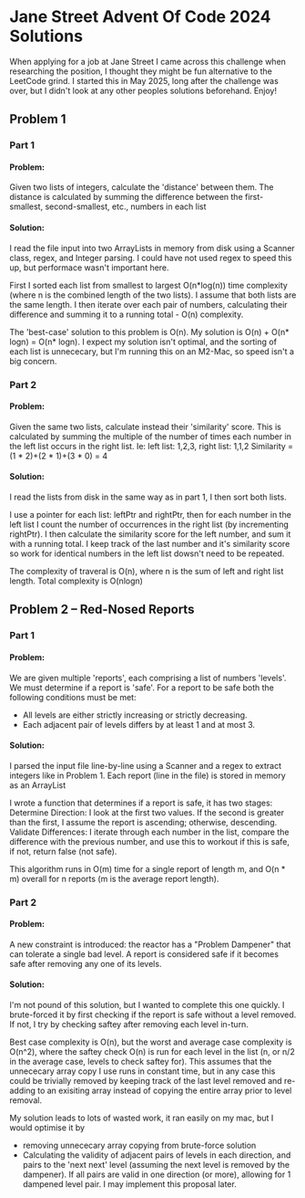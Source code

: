 # Jane Street Advent Of Code 2024 Solutions
When applying for a job at Jane Street I came across this challenge when researching the position, I thought they might be fun alternative to the LeetCode grind.
I started this in May 2025, long after the challenge was over, but I didn't look at any other peoples solutions beforehand. Enjoy!

## Problem 1
### Part 1
#### Problem:
Given two lists of integers, calculate the 'distance' between them. The distance is calculated by summing the difference between the first-smallest, second-smallest, etc., numbers in each list
#### Solution:
I read the file input into two ArrayLists in memory from disk using a Scanner class, regex, and Integer parsing. I could have not used regex to speed this up, but performace wasn't important here.

First I sorted each list from smallest to largest O(n*log(n)) time complexity (where n is the combined length of the two lists). I assume that both lists are the same length.
I then iterate over each pair of numbers, calculating their difference and summing it to a running total - O(n) complexity.

The 'best-case' solution to this problem is O(n). My solution is O(n) + O(n* logn) = O(n* logn).
I expect my solution isn't optimal, and the sorting of each list is unnececary, but I'm running this on an M2-Mac, so speed isn't a big concern.
### Part 2
#### Problem:
Given the same two lists, calculate instead their 'similarity' score. This is calculated by summing the multiple of the number of times each number in the left list occurs in the right list.
Ie: left list: 1,2,3, right list: 1,1,2 Similarity = (1 * 2)+(2 * 1)+(3 * 0) = 4
#### Solution:
I read the lists from disk in the same way as in part 1, I then sort both lists.

I use a pointer for each list: leftPtr and rightPtr, then for each number in the left list I count the number of occurrences in the right list (by incrementing rightPtr).
I then calculate the similarity score for the left number, and sum it with a running total. I keep track of the last number and it's similarity score so work for identical numbers in the left list dowsn't need to be repeated.

The complexity of traveral is O(n), where n is the sum of left and right list length. Total complexity is O(nlogn)

## Problem 2 – Red-Nosed Reports
### Part 1
#### Problem:
We are given multiple 'reports', each comprising a list of numbers 'levels'. We must determine if a report is 'safe'. For a report to be safe both the following conditions must be met:
- All levels are either strictly increasing or strictly decreasing.
- Each adjacent pair of levels differs by at least 1 and at most 3.
#### Solution:
I parsed the input file line-by-line using a Scanner and a regex to extract integers like in Problem 1. Each report (line in the file) is stored in memory as an ArrayList<Integer>

I wrote a function that determines if a report is safe, it has two stages:
Determine Direction:
I look at the first two values. If the second is greater than the first, I assume the report is ascending; otherwise, descending.
Validate Differences:
I iterate through each number in the list, compare the difference with the previous number, and use this to workout if this is safe, if not, return false (not safe).

This algorithm runs in O(m) time for a single report of length m, and O(n * m) overall for n reports (m is the average report length).
### Part 2
#### Problem:
A new constraint is introduced: the reactor has a "Problem Dampener" that can tolerate a single bad level. A report is considered safe if it becomes safe after removing any one of its levels.

#### Solution:
I'm not pound of this solution, but I wanted to complete this one quickly. I brute-forced it by first checking if the report is safe without a level removed. If not, I try by checking saftey after removing each level in-turn.

Best case complexity is O(n), but the worst and average case complexity is O(n^2), where the saftey check O(n) is run for each level in the list (n, or n/2 in the average case, levels to check saftey for). This assumes that the unnececary array copy I use runs in constant time, but in any case this could be trivially removed by keeping track of the last level removed and re-adding to an exisiting array instead of copying the entire array prior to level removal.

My solution leads to lots of wasted work, it ran easily on my mac, but I would optimise it by
  - removing unnececary array copying from brute-force solution
  - Calculating the validity of adjacent pairs of levels in each direction, and pairs to the 'next next' level (assuming the next level is removed by the dampener). If all pairs are valid in one direction (or more), allowing for 1 dampened level pair. I may implement this proposal later.
